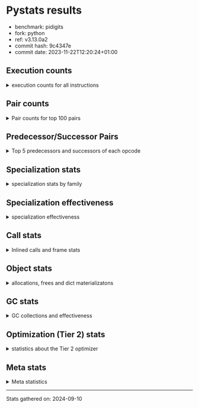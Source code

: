 
# Pystats results

- benchmark: pidigits
- fork: python
- ref: v3.13.0a2
- commit hash: 9c4347e
- commit date: 2023-11-22T12:20:24+01:00

## Execution counts

<details>
<summary> execution counts for all instructions </summary>

|Name | Count | Self | Cumulative | Miss ratio | 
|---|---:|---:|---:|---:|
| LOAD_FAST | 10,733,440 | 16.9% | 16.9% |  |
| BINARY_OP_MULTIPLY_INT | 8,820,160 | 13.9% | 30.7% |  |
| LOAD_FAST_LOAD_FAST | 7,598,800 | 11.9% | 42.6% |  |
| BINARY_OP_ADD_INT | 5,897,060 | 9.3% | 51.9% |  |
| STORE_FAST_STORE_FAST | 5,526,400 | 8.7% | 60.6% |  |
| LOAD_CONST | 4,675,920 | 7.3% | 67.9% |  |
| RESUME_CHECK | 2,763,280 | 4.3% | 72.3% |  |
| UNPACK_SEQUENCE_TUPLE | 2,763,140 | 4.3% | 76.6% |  |
| RETURN_VALUE | 2,603,440 | 4.1% | 80.7% |  |
| LOAD_GLOBAL_MODULE | 2,072,640 | 3.3% | 83.9% |  |
| CALL_PY_EXACT_ARGS | 2,072,400 | 3.3% | 87.2% |  |
| BINARY_OP | 1,382,920 | 2.2% | 89.4% |  |
| STORE_FAST | 1,382,080 | 2.2% | 91.5% |  |
| BUILD_TUPLE | 1,381,600 | 2.2% | 93.7% |  |
| INTERPRETER_EXIT | 690,880 | 1.1% | 94.8% |  |
| POP_JUMP_IF_FALSE | 690,880 | 1.1% | 95.9% |  |
| COMPARE_OP_INT | 690,820 | 1.1% | 97.0% |  |
| JUMP_BACKWARD | 545,520 | 0.9% | 97.8% |  |
| LOAD_GLOBAL_BUILTIN | 530,900 | 0.8% | 98.7% |  |
| CALL_BUILTIN_FAST | 530,780 | 0.8% | 99.5% |  |
| POP_TOP | 160,160 | 0.3% | 99.7% |  |
| YIELD_VALUE | 160,000 | 0.3% | 100.0% |  |
| CALL | 1,040 | 0.0% | 100.0% |  |
| LOAD_GLOBAL | 600 | 0.0% | 100.0% |  |
| PUSH_NULL | 400 | 0.0% | 100.0% |  |
| NOP | 160 | 0.0% | 100.0% |  |
| LOAD_DEREF | 160 | 0.0% | 100.0% |  |
| RESUME | 160 | 0.0% | 100.0% |  |
| COMPARE_OP | 120 | 0.0% | 100.0% |  |
| UNPACK_SEQUENCE | 120 | 0.0% | 100.0% |  |
| CALL_BUILTIN_CLASS | 120 | 0.0% | 100.0% |  |
| LOAD_ATTR_MODULE | 120 | 0.0% | 100.0% |  |
| MAKE_FUNCTION | 80 | 0.0% | 100.0% |  |
| RETURN_GENERATOR | 80 | 0.0% | 100.0% |  |
| CALL_FUNCTION_EX | 80 | 0.0% | 100.0% |  |
| COPY_FREE_VARS | 80 | 0.0% | 100.0% |  |
| LOAD_ATTR | 80 | 0.0% | 100.0% |  |
| BINARY_OP_SUBTRACT_FLOAT | 60 | 0.0% | 100.0% |  |


</details>

## Pair counts

<details>
<summary> Pair counts for top 100 pairs </summary>

|Pair | Count | Self | Cumulative | 
|---|---:|---:|---:|
| LOAD_FAST_LOAD_FAST BINARY_OP_MULTIPLY_INT | 7,598,440 | 11.9% | 11.9% |
| STORE_FAST_STORE_FAST STORE_FAST_STORE_FAST | 2,763,200 | 4.3% | 16.3% |
| BINARY_OP_MULTIPLY_INT LOAD_FAST | 2,763,160 | 4.3% | 20.6% |
| BINARY_OP_ADD_INT LOAD_FAST_LOAD_FAST | 2,763,140 | 4.3% | 25.0% |
| UNPACK_SEQUENCE_TUPLE STORE_FAST_STORE_FAST | 2,763,140 | 4.3% | 29.3% |
| LOAD_FAST BINARY_OP_ADD_INT | 2,763,120 | 4.3% | 33.6% |
| BINARY_OP_MULTIPLY_INT LOAD_FAST_LOAD_FAST | 2,763,120 | 4.3% | 38.0% |
| LOAD_FAST UNPACK_SEQUENCE_TUPLE | 2,763,080 | 4.3% | 42.3% |
| RESUME_CHECK LOAD_FAST | 2,603,140 | 4.1% | 46.4% |
| STORE_FAST_STORE_FAST LOAD_FAST_LOAD_FAST | 2,072,400 | 3.3% | 49.7% |
| CALL_PY_EXACT_ARGS RESUME_CHECK | 2,072,340 | 3.3% | 52.9% |
| BINARY_OP_MULTIPLY_INT BINARY_OP_ADD_INT | 2,072,280 | 3.3% | 56.2% |
| LOAD_FAST LOAD_CONST | 1,912,480 | 3.0% | 59.2% |
| LOAD_GLOBAL_MODULE LOAD_FAST | 1,912,300 | 3.0% | 62.2% |
| RETURN_VALUE STORE_FAST | 1,381,680 | 2.2% | 64.3% |
| BINARY_OP RETURN_VALUE | 1,381,600 | 2.2% | 66.5% |
| BINARY_OP_ADD_INT BINARY_OP | 1,381,580 | 2.2% | 68.7% |
| LOAD_CONST CALL_PY_EXACT_ARGS | 1,381,440 | 2.2% | 70.8% |
| BUILD_TUPLE RETURN_VALUE | 1,221,600 | 1.9% | 72.8% |
| LOAD_CONST LOAD_FAST | 1,221,600 | 1.9% | 74.7% |
| BINARY_OP_ADD_INT BUILD_TUPLE | 1,221,560 | 1.9% | 76.6% |
| BINARY_OP_MULTIPLY_INT LOAD_CONST | 1,221,540 | 1.9% | 78.5% |
| LOAD_FAST BINARY_OP_MULTIPLY_INT | 1,221,480 | 1.9% | 80.4% |
| LOAD_CONST BINARY_OP_ADD_INT | 1,061,520 | 1.7% | 82.1% |
| STORE_FAST LOAD_FAST | 851,040 | 1.3% | 83.4% |
| LOAD_CONST LOAD_CONST | 850,800 | 1.3% | 84.8% |
| COMPARE_OP_INT POP_JUMP_IF_FALSE | 690,820 | 1.1% | 85.9% |
| STORE_FAST_STORE_FAST LOAD_FAST | 690,800 | 1.1% | 86.9% |
| CACHE RESUME_CHECK | 690,740 | 1.1% | 88.0% |
| RETURN_VALUE COMPARE_OP_INT | 690,720 | 1.1% | 89.1% |
| LOAD_FAST LOAD_GLOBAL_MODULE | 690,720 | 1.1% | 90.2% |
| JUMP_BACKWARD LOAD_GLOBAL_MODULE | 545,500 | 0.9% | 91.1% |
| RETURN_VALUE INTERPRETER_EXIT | 530,880 | 0.8% | 91.9% |
| STORE_FAST LOAD_GLOBAL_MODULE | 530,800 | 0.8% | 92.7% |
| BINARY_OP_ADD_INT LOAD_CONST | 530,780 | 0.8% | 93.6% |
| LOAD_GLOBAL_BUILTIN LOAD_FAST | 530,780 | 0.8% | 94.4% |
| LOAD_FAST CALL_BUILTIN_FAST | 530,760 | 0.8% | 95.2% |
| LOAD_FAST LOAD_GLOBAL_BUILTIN | 530,760 | 0.8% | 96.1% |
| CALL_BUILTIN_FAST CALL_PY_EXACT_ARGS | 530,760 | 0.8% | 96.9% |
| POP_JUMP_IF_FALSE JUMP_BACKWARD | 385,600 | 0.6% | 97.5% |
| POP_JUMP_IF_FALSE LOAD_GLOBAL_MODULE | 305,120 | 0.5% | 98.0% |
| LOAD_GLOBAL_MODULE LOAD_CONST | 160,040 | 0.3% | 98.2% |
| BUILD_TUPLE LOAD_FAST | 160,000 | 0.3% | 98.5% |
| LOAD_CONST BUILD_TUPLE | 160,000 | 0.3% | 98.7% |
| LOAD_FAST YIELD_VALUE | 160,000 | 0.3% | 99.0% |
| YIELD_VALUE INTERPRETER_EXIT | 160,000 | 0.3% | 99.2% |
| LOAD_FAST CALL_PY_EXACT_ARGS | 159,960 | 0.3% | 99.5% |
| POP_TOP JUMP_BACKWARD | 159,920 | 0.3% | 99.7% |
| RESUME_CHECK POP_TOP | 159,900 | 0.3% | 100.0% |
| BINARY_OP BINARY_OP | 600 | 0.0% | 100.0% |
| LOAD_FAST_LOAD_FAST BINARY_OP | 360 | 0.0% | 100.0% |
| PUSH_NULL CALL | 320 | 0.0% | 100.0% |
| BINARY_OP BINARY_OP_MULTIPLY_INT | 240 | 0.0% | 100.0% |
| LOAD_CONST CALL | 240 | 0.0% | 100.0% |
| LOAD_FAST PUSH_NULL | 240 | 0.0% | 100.0% |
| LOAD_FAST BINARY_OP | 240 | 0.0% | 100.0% |
| LOAD_GLOBAL LOAD_GLOBAL_MODULE | 240 | 0.0% | 100.0% |
| CALL CALL | 220 | 0.0% | 100.0% |
| CALL POP_TOP | 160 | 0.0% | 100.0% |
| CALL CALL_PY_EXACT_ARGS | 160 | 0.0% | 100.0% |
| LOAD_FAST CALL | 160 | 0.0% | 100.0% |
| BINARY_OP LOAD_FAST_LOAD_FAST | 140 | 0.0% | 100.0% |
| BINARY_OP BINARY_OP_ADD_INT | 140 | 0.0% | 100.0% |
| CALL CALL_BUILTIN_CLASS | 120 | 0.0% | 100.0% |
| LOAD_FAST LOAD_GLOBAL | 120 | 0.0% | 100.0% |
| LOAD_FAST UNPACK_SEQUENCE | 120 | 0.0% | 100.0% |
| LOAD_GLOBAL LOAD_FAST | 120 | 0.0% | 100.0% |
| CALL_BUILTIN_CLASS RETURN_VALUE | 120 | 0.0% | 100.0% |
| CACHE POP_TOP | 80 | 0.0% | 100.0% |
| NOP LOAD_DEREF | 80 | 0.0% | 100.0% |
| POP_TOP NOP | 80 | 0.0% | 100.0% |
| POP_TOP LOAD_FAST | 80 | 0.0% | 100.0% |
| PUSH_NULL LOAD_FAST | 80 | 0.0% | 100.0% |
| RETURN_GENERATOR LOAD_FAST | 80 | 0.0% | 100.0% |
| RETURN_VALUE COMPARE_OP | 80 | 0.0% | 100.0% |
| BINARY_OP LOAD_CONST | 80 | 0.0% | 100.0% |
| CALL LOAD_FAST | 80 | 0.0% | 100.0% |
| CALL STORE_FAST | 80 | 0.0% | 100.0% |
| CALL RESUME_CHECK | 80 | 0.0% | 100.0% |
| CALL_FUNCTION_EX COPY_FREE_VARS | 80 | 0.0% | 100.0% |
| LOAD_CONST MAKE_FUNCTION | 80 | 0.0% | 100.0% |
| LOAD_CONST BINARY_OP | 80 | 0.0% | 100.0% |
| LOAD_CONST STORE_FAST | 80 | 0.0% | 100.0% |
| LOAD_DEREF PUSH_NULL | 80 | 0.0% | 100.0% |
| LOAD_DEREF STORE_FAST | 80 | 0.0% | 100.0% |
| LOAD_FAST RETURN_VALUE | 80 | 0.0% | 100.0% |
| LOAD_FAST CALL_FUNCTION_EX | 80 | 0.0% | 100.0% |
| POP_JUMP_IF_FALSE LOAD_FAST | 80 | 0.0% | 100.0% |
| POP_JUMP_IF_FALSE LOAD_GLOBAL | 80 | 0.0% | 100.0% |
| STORE_FAST NOP | 80 | 0.0% | 100.0% |
| STORE_FAST LOAD_DEREF | 80 | 0.0% | 100.0% |
| STORE_FAST LOAD_GLOBAL | 80 | 0.0% | 100.0% |
| LOAD_GLOBAL_MODULE CALL_PY_EXACT_ARGS | 80 | 0.0% | 100.0% |
| LOAD_GLOBAL_MODULE LOAD_ATTR_MODULE | 80 | 0.0% | 100.0% |
| RESUME_CHECK LOAD_GLOBAL_BUILTIN | 80 | 0.0% | 100.0% |
| CACHE RESUME | 60 | 0.0% | 100.0% |
| NOP LOAD_GLOBAL_MODULE | 60 | 0.0% | 100.0% |
| POP_TOP RESUME_CHECK | 60 | 0.0% | 100.0% |
| CALL RESUME | 60 | 0.0% | 100.0% |
| COMPARE_OP POP_JUMP_IF_FALSE | 60 | 0.0% | 100.0% |


</details>

## Predecessor/Successor Pairs

<details>
<summary> Top 5 predecessors and successors of each opcode </summary>

### CACHE

<details>
<summary> Successors and predecessors for CACHE </summary>

|Successors | Count | Percentage | 
|---|---:|---:|
| RESUME_CHECK | 690,740 | 100.0% |
| POP_TOP | 80 | 0.0% |
| RESUME | 60 | 0.0% |


</details>

### INTERPRETER_EXIT

<details>
<summary> Successors and predecessors for INTERPRETER_EXIT </summary>

|Predecessors | Count | Percentage | 
|---|---:|---:|
| RETURN_VALUE | 530,880 | 76.8% |
| YIELD_VALUE | 160,000 | 23.2% |


</details>

### MAKE_FUNCTION

<details>
<summary> Successors and predecessors for MAKE_FUNCTION </summary>

|Predecessors | Count | Percentage | 
|---|---:|---:|
| LOAD_CONST | 80 | 100.0% |

|Successors | Count | Percentage | 
|---|---:|---:|
| LOAD_GLOBAL | 40 | 50.0% |
| LOAD_GLOBAL_MODULE | 40 | 50.0% |


</details>

### NOP

<details>
<summary> Successors and predecessors for NOP </summary>

|Predecessors | Count | Percentage | 
|---|---:|---:|
| POP_TOP | 80 | 50.0% |
| STORE_FAST | 80 | 50.0% |

|Successors | Count | Percentage | 
|---|---:|---:|
| LOAD_DEREF | 80 | 50.0% |
| LOAD_GLOBAL_MODULE | 60 | 37.5% |
| LOAD_GLOBAL | 20 | 12.5% |


</details>

### POP_TOP

<details>
<summary> Successors and predecessors for POP_TOP </summary>

|Predecessors | Count | Percentage | 
|---|---:|---:|
| RESUME_CHECK | 159,900 | 99.8% |
| CALL | 160 | 0.1% |
| CACHE | 80 | 0.0% |
| RESUME | 20 | 0.0% |

|Successors | Count | Percentage | 
|---|---:|---:|
| JUMP_BACKWARD | 159,920 | 99.9% |
| NOP | 80 | 0.0% |
| LOAD_FAST | 80 | 0.0% |
| RESUME_CHECK | 60 | 0.0% |
| RESUME | 20 | 0.0% |


</details>

### PUSH_NULL

<details>
<summary> Successors and predecessors for PUSH_NULL </summary>

|Predecessors | Count | Percentage | 
|---|---:|---:|
| LOAD_FAST | 240 | 60.0% |
| LOAD_DEREF | 80 | 20.0% |
| LOAD_ATTR_MODULE | 60 | 15.0% |
| LOAD_ATTR | 20 | 5.0% |

|Successors | Count | Percentage | 
|---|---:|---:|
| CALL | 320 | 80.0% |
| LOAD_FAST | 80 | 20.0% |


</details>

### RETURN_GENERATOR

<details>
<summary> Successors and predecessors for RETURN_GENERATOR </summary>

|Predecessors | Count | Percentage | 
|---|---:|---:|
| CALL_PY_EXACT_ARGS | 60 | 75.0% |
| CALL | 20 | 25.0% |

|Successors | Count | Percentage | 
|---|---:|---:|
| LOAD_FAST | 80 | 100.0% |


</details>

### RETURN_VALUE

<details>
<summary> Successors and predecessors for RETURN_VALUE </summary>

|Predecessors | Count | Percentage | 
|---|---:|---:|
| BINARY_OP | 1,381,600 | 53.1% |
| BUILD_TUPLE | 1,221,600 | 46.9% |
| CALL_BUILTIN_CLASS | 120 | 0.0% |
| LOAD_FAST | 80 | 0.0% |
| CALL | 40 | 0.0% |

|Successors | Count | Percentage | 
|---|---:|---:|
| STORE_FAST | 1,381,680 | 53.1% |
| COMPARE_OP_INT | 690,720 | 26.5% |
| INTERPRETER_EXIT | 530,880 | 20.4% |
| COMPARE_OP | 80 | 0.0% |
| LOAD_GLOBAL | 40 | 0.0% |


</details>

### BINARY_OP

<details>
<summary> Successors and predecessors for BINARY_OP </summary>

|Predecessors | Count | Percentage | 
|---|---:|---:|
| BINARY_OP_ADD_INT | 1,381,580 | 99.9% |
| BINARY_OP | 600 | 0.0% |
| LOAD_FAST_LOAD_FAST | 360 | 0.0% |
| LOAD_FAST | 240 | 0.0% |
| LOAD_CONST | 80 | 0.0% |

|Successors | Count | Percentage | 
|---|---:|---:|
| RETURN_VALUE | 1,381,600 | 99.9% |
| BINARY_OP | 600 | 0.0% |
| BINARY_OP_MULTIPLY_INT | 240 | 0.0% |
| LOAD_FAST_LOAD_FAST | 140 | 0.0% |
| BINARY_OP_ADD_INT | 140 | 0.0% |


</details>

### BUILD_TUPLE

<details>
<summary> Successors and predecessors for BUILD_TUPLE </summary>

|Predecessors | Count | Percentage | 
|---|---:|---:|
| BINARY_OP_ADD_INT | 1,221,560 | 88.4% |
| LOAD_CONST | 160,000 | 11.6% |
| BINARY_OP | 40 | 0.0% |

|Successors | Count | Percentage | 
|---|---:|---:|
| RETURN_VALUE | 1,221,600 | 88.4% |
| LOAD_FAST | 160,000 | 11.6% |


</details>

### CALL

<details>
<summary> Successors and predecessors for CALL </summary>

|Predecessors | Count | Percentage | 
|---|---:|---:|
| PUSH_NULL | 320 | 30.8% |
| LOAD_CONST | 240 | 23.1% |
| CALL | 220 | 21.2% |
| LOAD_FAST | 160 | 15.4% |
| LOAD_GLOBAL | 40 | 3.8% |

|Successors | Count | Percentage | 
|---|---:|---:|
| CALL | 220 | 21.2% |
| POP_TOP | 160 | 15.4% |
| CALL_PY_EXACT_ARGS | 160 | 15.4% |
| CALL_BUILTIN_CLASS | 120 | 11.5% |
| LOAD_FAST | 80 | 7.7% |


</details>

### CALL_FUNCTION_EX

<details>
<summary> Successors and predecessors for CALL_FUNCTION_EX </summary>

|Predecessors | Count | Percentage | 
|---|---:|---:|
| LOAD_FAST | 80 | 100.0% |

|Successors | Count | Percentage | 
|---|---:|---:|
| COPY_FREE_VARS | 80 | 100.0% |


</details>

### COMPARE_OP

<details>
<summary> Successors and predecessors for COMPARE_OP </summary>

|Predecessors | Count | Percentage | 
|---|---:|---:|
| RETURN_VALUE | 80 | 66.7% |
| LOAD_CONST | 40 | 33.3% |

|Successors | Count | Percentage | 
|---|---:|---:|
| POP_JUMP_IF_FALSE | 60 | 50.0% |
| COMPARE_OP_INT | 60 | 50.0% |


</details>

### COPY_FREE_VARS

<details>
<summary> Successors and predecessors for COPY_FREE_VARS </summary>

|Predecessors | Count | Percentage | 
|---|---:|---:|
| CALL_FUNCTION_EX | 80 | 100.0% |

|Successors | Count | Percentage | 
|---|---:|---:|
| RESUME_CHECK | 60 | 75.0% |
| RESUME | 20 | 25.0% |


</details>

### JUMP_BACKWARD

<details>
<summary> Successors and predecessors for JUMP_BACKWARD </summary>

|Predecessors | Count | Percentage | 
|---|---:|---:|
| POP_JUMP_IF_FALSE | 385,600 | 70.7% |
| POP_TOP | 159,920 | 29.3% |

|Successors | Count | Percentage | 
|---|---:|---:|
| LOAD_GLOBAL_MODULE | 545,500 | 100.0% |
| LOAD_GLOBAL | 20 | 0.0% |


</details>

### LOAD_ATTR

<details>
<summary> Successors and predecessors for LOAD_ATTR </summary>

|Predecessors | Count | Percentage | 
|---|---:|---:|
| LOAD_GLOBAL | 40 | 50.0% |
| LOAD_GLOBAL_MODULE | 40 | 50.0% |

|Successors | Count | Percentage | 
|---|---:|---:|
| LOAD_ATTR_MODULE | 40 | 50.0% |
| PUSH_NULL | 20 | 25.0% |
| STORE_FAST | 20 | 25.0% |


</details>

### LOAD_CONST

<details>
<summary> Successors and predecessors for LOAD_CONST </summary>

|Predecessors | Count | Percentage | 
|---|---:|---:|
| LOAD_FAST | 1,912,480 | 40.9% |
| BINARY_OP_MULTIPLY_INT | 1,221,540 | 26.1% |
| LOAD_CONST | 850,800 | 18.2% |
| BINARY_OP_ADD_INT | 530,780 | 11.4% |
| LOAD_GLOBAL_MODULE | 160,040 | 3.4% |

|Successors | Count | Percentage | 
|---|---:|---:|
| CALL_PY_EXACT_ARGS | 1,381,440 | 29.5% |
| LOAD_FAST | 1,221,600 | 26.1% |
| BINARY_OP_ADD_INT | 1,061,520 | 22.7% |
| LOAD_CONST | 850,800 | 18.2% |
| BUILD_TUPLE | 160,000 | 3.4% |


</details>

### LOAD_DEREF

<details>
<summary> Successors and predecessors for LOAD_DEREF </summary>

|Predecessors | Count | Percentage | 
|---|---:|---:|
| NOP | 80 | 50.0% |
| STORE_FAST | 80 | 50.0% |

|Successors | Count | Percentage | 
|---|---:|---:|
| PUSH_NULL | 80 | 50.0% |
| STORE_FAST | 80 | 50.0% |


</details>

### LOAD_FAST

<details>
<summary> Successors and predecessors for LOAD_FAST </summary>

|Predecessors | Count | Percentage | 
|---|---:|---:|
| BINARY_OP_MULTIPLY_INT | 2,763,160 | 25.7% |
| RESUME_CHECK | 2,603,140 | 24.3% |
| LOAD_GLOBAL_MODULE | 1,912,300 | 17.8% |
| LOAD_CONST | 1,221,600 | 11.4% |
| STORE_FAST | 851,040 | 7.9% |

|Successors | Count | Percentage | 
|---|---:|---:|
| BINARY_OP_ADD_INT | 2,763,120 | 25.7% |
| UNPACK_SEQUENCE_TUPLE | 2,763,080 | 25.7% |
| LOAD_CONST | 1,912,480 | 17.8% |
| BINARY_OP_MULTIPLY_INT | 1,221,480 | 11.4% |
| LOAD_GLOBAL_MODULE | 690,720 | 6.4% |


</details>

### LOAD_FAST_LOAD_FAST

<details>
<summary> Successors and predecessors for LOAD_FAST_LOAD_FAST </summary>

|Predecessors | Count | Percentage | 
|---|---:|---:|
| BINARY_OP_ADD_INT | 2,763,140 | 36.4% |
| BINARY_OP_MULTIPLY_INT | 2,763,120 | 36.4% |
| STORE_FAST_STORE_FAST | 2,072,400 | 27.3% |
| BINARY_OP | 140 | 0.0% |

|Successors | Count | Percentage | 
|---|---:|---:|
| BINARY_OP_MULTIPLY_INT | 7,598,440 | 100.0% |
| BINARY_OP | 360 | 0.0% |


</details>

### LOAD_GLOBAL

<details>
<summary> Successors and predecessors for LOAD_GLOBAL </summary>

|Predecessors | Count | Percentage | 
|---|---:|---:|
| LOAD_FAST | 120 | 20.0% |
| POP_JUMP_IF_FALSE | 80 | 13.3% |
| STORE_FAST | 80 | 13.3% |
| RESUME | 60 | 10.0% |
| RESUME_CHECK | 60 | 10.0% |

|Successors | Count | Percentage | 
|---|---:|---:|
| LOAD_GLOBAL_MODULE | 240 | 40.0% |
| LOAD_FAST | 120 | 20.0% |
| LOAD_CONST | 60 | 10.0% |
| LOAD_GLOBAL_BUILTIN | 60 | 10.0% |
| CALL | 40 | 6.7% |


</details>

### POP_JUMP_IF_FALSE

<details>
<summary> Successors and predecessors for POP_JUMP_IF_FALSE </summary>

|Predecessors | Count | Percentage | 
|---|---:|---:|
| COMPARE_OP_INT | 690,820 | 100.0% |
| COMPARE_OP | 60 | 0.0% |

|Successors | Count | Percentage | 
|---|---:|---:|
| JUMP_BACKWARD | 385,600 | 55.8% |
| LOAD_GLOBAL_MODULE | 305,120 | 44.2% |
| LOAD_FAST | 80 | 0.0% |
| LOAD_GLOBAL | 80 | 0.0% |


</details>

### STORE_FAST

<details>
<summary> Successors and predecessors for STORE_FAST </summary>

|Predecessors | Count | Percentage | 
|---|---:|---:|
| RETURN_VALUE | 1,381,680 | 100.0% |
| CALL | 80 | 0.0% |
| LOAD_CONST | 80 | 0.0% |
| LOAD_DEREF | 80 | 0.0% |
| BINARY_OP_SUBTRACT_FLOAT | 60 | 0.0% |

|Successors | Count | Percentage | 
|---|---:|---:|
| LOAD_FAST | 851,040 | 61.6% |
| LOAD_GLOBAL_MODULE | 530,800 | 38.4% |
| NOP | 80 | 0.0% |
| LOAD_DEREF | 80 | 0.0% |
| LOAD_GLOBAL | 80 | 0.0% |


</details>

### STORE_FAST_STORE_FAST

<details>
<summary> Successors and predecessors for STORE_FAST_STORE_FAST </summary>

|Predecessors | Count | Percentage | 
|---|---:|---:|
| STORE_FAST_STORE_FAST | 2,763,200 | 50.0% |
| UNPACK_SEQUENCE_TUPLE | 2,763,140 | 50.0% |
| UNPACK_SEQUENCE | 60 | 0.0% |

|Successors | Count | Percentage | 
|---|---:|---:|
| STORE_FAST_STORE_FAST | 2,763,200 | 50.0% |
| LOAD_FAST_LOAD_FAST | 2,072,400 | 37.5% |
| LOAD_FAST | 690,800 | 12.5% |


</details>

### UNPACK_SEQUENCE

<details>
<summary> Successors and predecessors for UNPACK_SEQUENCE </summary>

|Predecessors | Count | Percentage | 
|---|---:|---:|
| LOAD_FAST | 120 | 100.0% |

|Successors | Count | Percentage | 
|---|---:|---:|
| STORE_FAST_STORE_FAST | 60 | 50.0% |
| UNPACK_SEQUENCE_TUPLE | 60 | 50.0% |


</details>

### YIELD_VALUE

<details>
<summary> Successors and predecessors for YIELD_VALUE </summary>

|Predecessors | Count | Percentage | 
|---|---:|---:|
| LOAD_FAST | 160,000 | 100.0% |

|Successors | Count | Percentage | 
|---|---:|---:|
| INTERPRETER_EXIT | 160,000 | 100.0% |


</details>

### RESUME

<details>
<summary> Successors and predecessors for RESUME </summary>

|Predecessors | Count | Percentage | 
|---|---:|---:|
| CACHE | 60 | 37.5% |
| CALL | 60 | 37.5% |
| POP_TOP | 20 | 12.5% |
| COPY_FREE_VARS | 20 | 12.5% |

|Successors | Count | Percentage | 
|---|---:|---:|
| LOAD_FAST | 60 | 37.5% |
| LOAD_GLOBAL | 60 | 37.5% |
| POP_TOP | 20 | 12.5% |
| LOAD_CONST | 20 | 12.5% |


</details>

### BINARY_OP_ADD_INT

<details>
<summary> Successors and predecessors for BINARY_OP_ADD_INT </summary>

|Predecessors | Count | Percentage | 
|---|---:|---:|
| LOAD_FAST | 2,763,120 | 46.9% |
| BINARY_OP_MULTIPLY_INT | 2,072,280 | 35.1% |
| LOAD_CONST | 1,061,520 | 18.0% |
| BINARY_OP | 140 | 0.0% |

|Successors | Count | Percentage | 
|---|---:|---:|
| LOAD_FAST_LOAD_FAST | 2,763,140 | 46.9% |
| BINARY_OP | 1,381,580 | 23.4% |
| BUILD_TUPLE | 1,221,560 | 20.7% |
| LOAD_CONST | 530,780 | 9.0% |


</details>

### BINARY_OP_MULTIPLY_INT

<details>
<summary> Successors and predecessors for BINARY_OP_MULTIPLY_INT </summary>

|Predecessors | Count | Percentage | 
|---|---:|---:|
| LOAD_FAST_LOAD_FAST | 7,598,440 | 86.1% |
| LOAD_FAST | 1,221,480 | 13.8% |
| BINARY_OP | 240 | 0.0% |

|Successors | Count | Percentage | 
|---|---:|---:|
| LOAD_FAST | 2,763,160 | 31.3% |
| LOAD_FAST_LOAD_FAST | 2,763,120 | 31.3% |
| BINARY_OP_ADD_INT | 2,072,280 | 23.5% |
| LOAD_CONST | 1,221,540 | 13.8% |
| BINARY_OP | 60 | 0.0% |


</details>

### BINARY_OP_SUBTRACT_FLOAT

<details>
<summary> Successors and predecessors for BINARY_OP_SUBTRACT_FLOAT </summary>

|Predecessors | Count | Percentage | 
|---|---:|---:|
| LOAD_FAST | 40 | 66.7% |
| BINARY_OP | 20 | 33.3% |

|Successors | Count | Percentage | 
|---|---:|---:|
| STORE_FAST | 60 | 100.0% |


</details>

### CALL_BUILTIN_CLASS

<details>
<summary> Successors and predecessors for CALL_BUILTIN_CLASS </summary>

|Predecessors | Count | Percentage | 
|---|---:|---:|
| CALL | 120 | 100.0% |

|Successors | Count | Percentage | 
|---|---:|---:|
| RETURN_VALUE | 120 | 100.0% |


</details>

### CALL_BUILTIN_FAST

<details>
<summary> Successors and predecessors for CALL_BUILTIN_FAST </summary>

|Predecessors | Count | Percentage | 
|---|---:|---:|
| LOAD_FAST | 530,760 | 100.0% |
| CALL | 20 | 0.0% |

|Successors | Count | Percentage | 
|---|---:|---:|
| CALL_PY_EXACT_ARGS | 530,760 | 100.0% |
| CALL | 20 | 0.0% |


</details>

### CALL_PY_EXACT_ARGS

<details>
<summary> Successors and predecessors for CALL_PY_EXACT_ARGS </summary>

|Predecessors | Count | Percentage | 
|---|---:|---:|
| LOAD_CONST | 1,381,440 | 66.7% |
| CALL_BUILTIN_FAST | 530,760 | 25.6% |
| LOAD_FAST | 159,960 | 7.7% |
| CALL | 160 | 0.0% |
| LOAD_GLOBAL_MODULE | 80 | 0.0% |

|Successors | Count | Percentage | 
|---|---:|---:|
| RESUME_CHECK | 2,072,340 | 100.0% |
| RETURN_GENERATOR | 60 | 0.0% |


</details>

### COMPARE_OP_INT

<details>
<summary> Successors and predecessors for COMPARE_OP_INT </summary>

|Predecessors | Count | Percentage | 
|---|---:|---:|
| RETURN_VALUE | 690,720 | 100.0% |
| COMPARE_OP | 60 | 0.0% |
| LOAD_CONST | 40 | 0.0% |

|Successors | Count | Percentage | 
|---|---:|---:|
| POP_JUMP_IF_FALSE | 690,820 | 100.0% |


</details>

### LOAD_ATTR_MODULE

<details>
<summary> Successors and predecessors for LOAD_ATTR_MODULE </summary>

|Predecessors | Count | Percentage | 
|---|---:|---:|
| LOAD_GLOBAL_MODULE | 80 | 66.7% |
| LOAD_ATTR | 40 | 33.3% |

|Successors | Count | Percentage | 
|---|---:|---:|
| PUSH_NULL | 60 | 50.0% |
| STORE_FAST | 60 | 50.0% |


</details>

### LOAD_GLOBAL_BUILTIN

<details>
<summary> Successors and predecessors for LOAD_GLOBAL_BUILTIN </summary>

|Predecessors | Count | Percentage | 
|---|---:|---:|
| LOAD_FAST | 530,760 | 100.0% |
| RESUME_CHECK | 80 | 0.0% |
| LOAD_GLOBAL | 60 | 0.0% |

|Successors | Count | Percentage | 
|---|---:|---:|
| LOAD_FAST | 530,780 | 100.0% |
| LOAD_CONST | 60 | 0.0% |
| LOAD_GLOBAL_MODULE | 40 | 0.0% |
| LOAD_GLOBAL | 20 | 0.0% |


</details>

### LOAD_GLOBAL_MODULE

<details>
<summary> Successors and predecessors for LOAD_GLOBAL_MODULE </summary>

|Predecessors | Count | Percentage | 
|---|---:|---:|
| LOAD_FAST | 690,720 | 33.3% |
| JUMP_BACKWARD | 545,500 | 26.3% |
| STORE_FAST | 530,800 | 25.6% |
| POP_JUMP_IF_FALSE | 305,120 | 14.7% |
| LOAD_GLOBAL | 240 | 0.0% |

|Successors | Count | Percentage | 
|---|---:|---:|
| LOAD_FAST | 1,912,300 | 92.3% |
| LOAD_CONST | 160,040 | 7.7% |
| CALL_PY_EXACT_ARGS | 80 | 0.0% |
| LOAD_ATTR_MODULE | 80 | 0.0% |
| CALL | 40 | 0.0% |


</details>

### RESUME_CHECK

<details>
<summary> Successors and predecessors for RESUME_CHECK </summary>

|Predecessors | Count | Percentage | 
|---|---:|---:|
| CALL_PY_EXACT_ARGS | 2,072,340 | 75.0% |
| CACHE | 690,740 | 25.0% |
| CALL | 80 | 0.0% |
| POP_TOP | 60 | 0.0% |
| COPY_FREE_VARS | 60 | 0.0% |

|Successors | Count | Percentage | 
|---|---:|---:|
| LOAD_FAST | 2,603,140 | 94.2% |
| POP_TOP | 159,900 | 5.8% |
| LOAD_GLOBAL_BUILTIN | 80 | 0.0% |
| LOAD_CONST | 60 | 0.0% |
| LOAD_GLOBAL | 60 | 0.0% |


</details>

### UNPACK_SEQUENCE_TUPLE

<details>
<summary> Successors and predecessors for UNPACK_SEQUENCE_TUPLE </summary>

|Predecessors | Count | Percentage | 
|---|---:|---:|
| LOAD_FAST | 2,763,080 | 100.0% |
| UNPACK_SEQUENCE | 60 | 0.0% |

|Successors | Count | Percentage | 
|---|---:|---:|
| STORE_FAST_STORE_FAST | 2,763,140 | 100.0% |


</details>


</details>

## Specialization stats

<details>
<summary> specialization stats by family </summary>

### BINARY_OP

<details>
<summary> specialization stats for BINARY_OP family </summary>

|Kind | Count | Ratio | 
|---|---:|---:|
|     deferred | 1,382,000 | 8.6% |
|          hit | 14,717,280 | 91.4% |

| | Count | Ratio | 
|---|---:|---:|
| Success | 400 | 43.5% |
| Failure | 520 | 56.5% |

|Failure kind | Count | Ratio | 
|---|---:|---:|
| floor divide | 520 | 100.0% |


</details>

### CALL

<details>
<summary> specialization stats for CALL family </summary>

|Kind | Count | Ratio | 
|---|---:|---:|
|     deferred | 700 | 0.0% |
|          hit | 2,603,300 | 100.0% |

| | Count | Ratio | 
|---|---:|---:|
| Success | 220 | 64.7% |
| Failure | 120 | 35.3% |

|Failure kind | Count | Ratio | 
|---|---:|---:|
| cfunc noargs | 60 | 50.0% |
| class no vectorcall | 40 | 33.3% |
| other | 20 | 16.7% |


</details>

### COMPARE_OP

<details>
<summary> specialization stats for COMPARE_OP family </summary>

|Kind | Count | Ratio | 
|---|---:|---:|
|     deferred | 60 | 0.0% |
|          hit | 690,820 | 100.0% |

| | Count | Ratio | 
|---|---:|---:|
| Success | 60 | 100.0% |
| Failure | 0 | 0.0% |


</details>

### LOAD_ATTR

<details>
<summary> specialization stats for LOAD_ATTR family </summary>

|Kind | Count | Ratio | 
|---|---:|---:|
|     deferred | 40 | 20.0% |
|          hit | 120 | 60.0% |

| | Count | Ratio | 
|---|---:|---:|
| Success | 40 | 100.0% |
| Failure | 0 | 0.0% |


</details>

### LOAD_GLOBAL

<details>
<summary> specialization stats for LOAD_GLOBAL family </summary>

|Kind | Count | Ratio | 
|---|---:|---:|
|     deferred | 300 | 0.0% |
|          hit | 2,603,540 | 100.0% |

| | Count | Ratio | 
|---|---:|---:|
| Success | 300 | 100.0% |
| Failure | 0 | 0.0% |


</details>

### POP_JUMP_IF_FALSE

<details>
<summary> specialization stats for POP_JUMP_IF_FALSE family </summary>


</details>

### UNPACK_SEQUENCE

<details>
<summary> specialization stats for UNPACK_SEQUENCE family </summary>

|Kind | Count | Ratio | 
|---|---:|---:|
|     deferred | 60 | 0.0% |
|          hit | 2,763,140 | 100.0% |

| | Count | Ratio | 
|---|---:|---:|
| Success | 60 | 100.0% |
| Failure | 0 | 0.0% |


</details>


</details>

## Specialization effectiveness

<details>
<summary> specialization effectiveness </summary>

|Instructions | Count | Ratio | 
|---|---:|---:|
| Basic | 35,459,440 | 55.7% |
| Not specialized | 2,075,760 | 3.3% |
| Specialized hits | 26,141,480 | 41.1% |
| Specialized misses | 0 | 0.0% |

### Deferred by instruction

<details>
<summary> deferred by instruction </summary>

|Name | Count | Ratio | 
|---|---:|---:|
| BINARY_OP | 1,382,000 | 99.9% |
| CALL | 700 | 0.1% |
| LOAD_GLOBAL | 300 | 0.0% |
| COMPARE_OP | 60 | 0.0% |
| UNPACK_SEQUENCE | 60 | 0.0% |
| LOAD_ATTR | 40 | 0.0% |
| BINARY_SLICE | 0 | 0.0% |
| STORE_SLICE | 0 | 0.0% |
| CACHE | 0 | 0.0% |
| BINARY_OP_INPLACE_ADD_UNICODE | 0 | 0.0% |


</details>

### Misses by instruction

<details>
<summary> misses by instruction </summary>


</details>


</details>

## Call stats

<details>
<summary> Inlined calls and frame stats </summary>

| | Count | Ratio | 
|---|---:|---:|
| Calls to PyEval_EvalDefault | 690,880 | 25.0% |
| Calls to Python functions inlined | 2,072,640 | 75.0% |
| Calls via PyEval_EvalFrame (total) | 690,880 | 25.0% |
| Calls via PyEval_EvalFrame (vector) | 530,880 | 19.2% |
| Calls via PyEval_EvalFrame (generator) | 160,000 | 5.8% |
| Calls via PyEval_EvalFrame (legacy) | 0 | 0.0% |
| Calls via PyEval_EvalFrame (function vectorcall) | 530,880 | 19.2% |
| Calls via PyEval_EvalFrame (build class) | 0 | 0.0% |
| Calls via PyEval_EvalFrame (slot) | 0 | 0.0% |
| Calls via PyEval_EvalFrame (function ex) | 80 | 0.0% |
| Calls via PyEval_EvalFrame (api) | 0 | 0.0% |
| Calls via PyEval_EvalFrame (method) | 0 | 0.0% |
| Frame objects created | 0 | 0.0% |
| Frames pushed | 2,072,400 | 75.0% |


</details>

## Object stats

<details>
<summary> allocations, frees and dict materializatons </summary>

| | Count | Ratio | 
|---|---:|---:|
| Allocations from freelist | 1,382,000 | 8.5% |
| Frees to freelist | 1,382,020 |  |
| Allocations | 14,856,640 | 91.5% |
| Allocations to 512 bytes | 4,729,040 | 29.1% |
| Allocations to 4 kbytes | 3,817,120 | 23.5% |
| Allocations over 4 kbytes | 6,310,480 | 38.9% |
| Frees | 14,856,540 |  |
| New values | 0 |  |
| Interpreter increfs | 32,236,840 | 99.7% |
| Interpreter decrefs | 40,354,320 | 83.1% |
| Increfs | 101,840 | 0.3% |
| Decrefs | 8,222,847 | 16.9% |
| Materialize dict (on request) | 0 |  |
| Materialize dict (new key) | 0 |  |
| Materialize dict (too big) | 0 |  |
| Materialize dict (str subclass) | 0 |  |
| Dematerialize dict | 0 |  |
| Method cache hits | 20 |  |
| Method cache misses | 20 |  |
| Method cache collisions | 27 |  |
| Method cache dunder hits | 60 |  |
| Method cache dunder misses | 20 |  |


</details>

## GC stats

<details>
<summary> GC collections and effectiveness </summary>

|Generation | Collections | Objects collected | Object visits | 
|---:|---:|---:|---:|
| 0 | 0 | 0 | 0 |
| 1 | 0 | 0 | 0 |
| 2 | 0 | 0 | 0 |


</details>

## Optimization (Tier 2) stats

<details>
<summary> statistics about the Tier 2 optimizer </summary>

| | Count | Ratio | 
|---|---:|---:|
| Optimization attempts | 0 |  |
| Traces created | 0 |  |
| Trace stack overflow | 0 |  |
| Trace stack underflow | 0 |  |
| Trace too long | 0 |  |
| Trace too short | 0 |  |
| Inner loop found | 0 |  |
| Recursive call | 0 |  |
| Traces executed | 0 |  |
| Uops executed | 0 |  |

### Trace length histogram

<details>
<summary> trace length histogram </summary>

|Range | Count | Ratio | 
|---|---:|---:|
| <= 1 | 0 |  |


</details>

### Optimized trace length histogram

<details>
<summary> optimized trace length histogram </summary>

|Range | Count | Ratio | 
|---|---:|---:|
| <= 1 | 0 |  |


</details>

### Trace run length histogram

<details>
<summary> trace run length histogram </summary>

|Range | Count | Ratio | 
|---|---:|---:|
| <= 1 | 0 |  |


</details>

### Uop execution stats

<details>
<summary> uop execution stats </summary>


</details>

### Unsupported opcodes

<details>
<summary> unsupported opcodes </summary>


</details>


</details>

## Meta stats

<details>
<summary> Meta statistics </summary>

| | Count | 
|---|---:|
| Number of data files | 20 |


</details>

---
Stats gathered on: 2024-09-10

